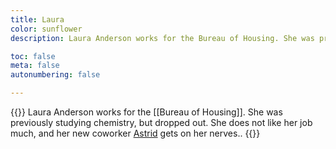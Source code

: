 ```yaml
---
title: Laura
color: sunflower
description: Laura Anderson works for the Bureau of Housing. She was previously studying chemistry, but dropped out. She does not like her job much, and her new coworker Astrid gets on her nerves.

toc: false
meta: false
autonumbering: false

---
```

{{<note gray>}}
Laura Anderson works for the [[Bureau of Housing]]. She was previously studying chemistry, but dropped out. She does not like her job much, and her new coworker [Astrid](/characters/astrid/) gets on her nerves..
{{</note>}}